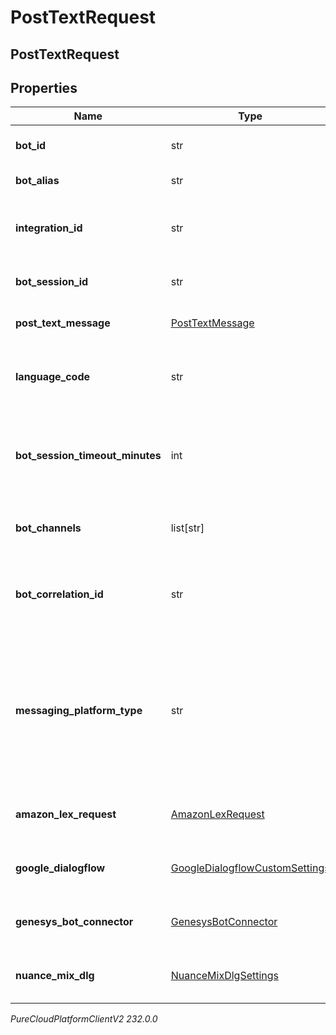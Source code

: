# PostTextRequest

## PostTextRequest

## Properties

|Name | Type | Description | Notes|
|------------ | ------------- | ------------- | -------------|
| **bot_id** | str | ID of the bot to send the text to. | |
| **bot_alias** | str | Alias/Version of the bot | [optional] |
| **integration_id** | str | the integration service id for the bot&#39;s credentials | |
| **bot_session_id** | str | GUID for this bot&#39;s session | |
| **post_text_message** | [PostTextMessage](PostTextMessage) | Message to send to the bot | |
| **language_code** | str | The launguage code the bot will run under | [optional] |
| **bot_session_timeout_minutes** | int | Override timeout for the bot session. This should be greater than 10 minutes. | [optional] |
| **bot_channels** | list[str] | The channels this bot is utilizing | [optional] |
| **bot_correlation_id** | str | Id for tracking the activity - this will be returned in the response | [optional] |
| **messaging_platform_type** | str | If the channels list contains a &#39;Messaging&#39; item and the messaging platform is known, include it here to get accurate analytics | [optional] |
| **amazon_lex_request** | [AmazonLexRequest](AmazonLexRequest) | Provider specific settings, if any | [optional] |
| **google_dialogflow** | [GoogleDialogflowCustomSettings](GoogleDialogflowCustomSettings) | Provider specific settings, if any | [optional] |
| **genesys_bot_connector** | [GenesysBotConnector](GenesysBotConnector) | Provider specific settings, if any | [optional] |
| **nuance_mix_dlg** | [NuanceMixDlgSettings](NuanceMixDlgSettings) | Provider specific settings, if any | [optional] |



_PureCloudPlatformClientV2 232.0.0_
